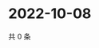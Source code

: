 # 2022-10-08

共 0 条

<!-- BEGIN WEIBO -->
<!-- 最后更新时间 Sat Oct 08 2022 03:19:41 GMT+0800 (China Standard Time) -->

<!-- END WEIBO -->
